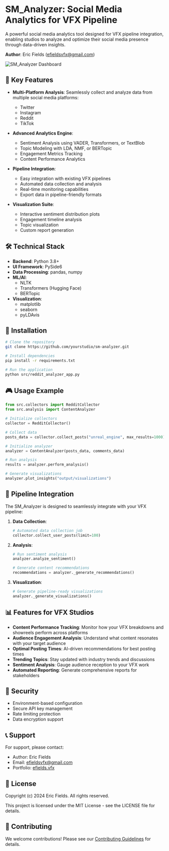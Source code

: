 # SM_Analyzer: Social Media Analytics for VFX Pipeline

A powerful social media analytics tool designed for VFX pipeline integration, enabling studios to analyze and optimize their social media presence through data-driven insights.

**Author**: Eric Fields (efieldsvfx@gmail.com)

![SM_Analyzer Dashboard](docs/images/dashboard.png)

## 🚀 Key Features

- **Multi-Platform Analysis**: Seamlessly collect and analyze data from multiple social media platforms:
  - Twitter
  - Instagram
  - Reddit
  - TikTok

- **Advanced Analytics Engine**:
  - Sentiment Analysis using VADER, Transformers, or TextBlob
  - Topic Modeling with LDA, NMF, or BERTopic
  - Engagement Metrics Tracking
  - Content Performance Analytics

- **Pipeline Integration**:
  - Easy integration with existing VFX pipelines
  - Automated data collection and analysis
  - Real-time monitoring capabilities
  - Export data in pipeline-friendly formats

- **Visualization Suite**:
  - Interactive sentiment distribution plots
  - Engagement timeline analysis
  - Topic visualization
  - Custom report generation

## 🛠 Technical Stack

- **Backend**: Python 3.8+
- **UI Framework**: PySide6
- **Data Processing**: pandas, numpy
- **ML/AI**: 
  - NLTK
  - Transformers (Hugging Face)
  - BERTopic
- **Visualization**: 
  - matplotlib
  - seaborn
  - pyLDAvis

## 🔧 Installation

```bash
# Clone the repository
git clone https://github.com/yourstudio/sm-analyzer.git

# Install dependencies
pip install -r requirements.txt

# Run the application
python src/reddit_analyzer_app.py
```

## 🎮 Usage Example

```python
from src.collectors import RedditCollector
from src.analysis import ContentAnalyzer

# Initialize collectors
collector = RedditCollector()

# Collect data
posts_data = collector.collect_posts("unreal_engine", max_results=1000)

# Initialize analyzer
analyzer = ContentAnalyzer(posts_data, comments_data)

# Run analysis
results = analyzer.perform_analysis()

# Generate visualizations
analyzer.plot_insights("output/visualizations")
```

## 🔄 Pipeline Integration

The SM_Analyzer is designed to seamlessly integrate with your VFX pipeline:

1. **Data Collection**:
   ```python
   # Automated data collection job
   collector.collect_user_posts(limit=100)
   ```

2. **Analysis**:
   ```python
   # Run sentiment analysis
   analyzer.analyze_sentiment()
   
   # Generate content recommendations
   recommendations = analyzer._generate_recommendations()
   ```

3. **Visualization**:
   ```python
   # Generate pipeline-ready visualizations
   analyzer._generate_visualizations()
   ```

## 📊 Features for VFX Studios

- **Content Performance Tracking**: Monitor how your VFX breakdowns and showreels perform across platforms
- **Audience Engagement Analysis**: Understand what content resonates with your target audience
- **Optimal Posting Times**: AI-driven recommendations for best posting times
- **Trending Topics**: Stay updated with industry trends and discussions
- **Sentiment Analysis**: Gauge audience reception to your VFX work
- **Automated Reporting**: Generate comprehensive reports for stakeholders

## 🔐 Security

- Environment-based configuration
- Secure API key management
- Rate limiting protection
- Data encryption support

## 📞 Support

For support, please contact:
- Author: Eric Fields
- Email: efieldsvfx@gmail.com
- Portfolio: [efields.vfx](https://efields.vfx)

## 📝 License

Copyright (c) 2024 Eric Fields. All rights reserved.

This project is licensed under the MIT License - see the LICENSE file for details.

## 🤝 Contributing

We welcome contributions! Please see our [Contributing Guidelines](CONTRIBUTING.md) for details.

